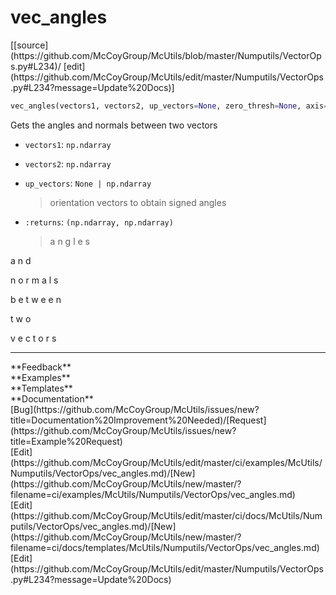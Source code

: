 # <a id="McUtils.Numputils.VectorOps.vec_angles">vec_angles</a>
<div class="docs-source-link" markdown="1">
[[source](https://github.com/McCoyGroup/McUtils/blob/master/Numputils/VectorOps.py#L234)/
[edit](https://github.com/McCoyGroup/McUtils/edit/master/Numputils/VectorOps.py#L234?message=Update%20Docs)]
</div>

```python
vec_angles(vectors1, vectors2, up_vectors=None, zero_thresh=None, axis=-1): 
```
Gets the angles and normals between two vectors
  - `vectors1`: `np.ndarray`
    > 
  - `vectors2`: `np.ndarray`
    > 
  - `up_vectors`: `None | np.ndarray`
    > orientation vectors to obtain signed angles
  - `:returns`: `(np.ndarray, np.ndarray)`
    > a
n
g
l
e
s
 
a
n
d
 
n
o
r
m
a
l
s
 
b
e
t
w
e
e
n
 
t
w
o
 
v
e
c
t
o
r
s











---


<div markdown="1" class="text-secondary">
<div class="container">
  <div class="row">
   <div class="col" markdown="1">
**Feedback**   
</div>
   <div class="col" markdown="1">
**Examples**   
</div>
   <div class="col" markdown="1">
**Templates**   
</div>
   <div class="col" markdown="1">
**Documentation**   
</div>
   <div class="col" markdown="1">
   
</div>
   <div class="col" markdown="1">
   
</div>
   <div class="col" markdown="1">
   
</div>
</div>
  <div class="row">
   <div class="col" markdown="1">
[Bug](https://github.com/McCoyGroup/McUtils/issues/new?title=Documentation%20Improvement%20Needed)/[Request](https://github.com/McCoyGroup/McUtils/issues/new?title=Example%20Request)   
</div>
   <div class="col" markdown="1">
[Edit](https://github.com/McCoyGroup/McUtils/edit/master/ci/examples/McUtils/Numputils/VectorOps/vec_angles.md)/[New](https://github.com/McCoyGroup/McUtils/new/master/?filename=ci/examples/McUtils/Numputils/VectorOps/vec_angles.md)   
</div>
   <div class="col" markdown="1">
[Edit](https://github.com/McCoyGroup/McUtils/edit/master/ci/docs/McUtils/Numputils/VectorOps/vec_angles.md)/[New](https://github.com/McCoyGroup/McUtils/new/master/?filename=ci/docs/templates/McUtils/Numputils/VectorOps/vec_angles.md)   
</div>
   <div class="col" markdown="1">
[Edit](https://github.com/McCoyGroup/McUtils/edit/master/Numputils/VectorOps.py#L234?message=Update%20Docs)   
</div>
   <div class="col" markdown="1">
   
</div>
   <div class="col" markdown="1">
   
</div>
   <div class="col" markdown="1">
   
</div>
</div>
</div>
</div>